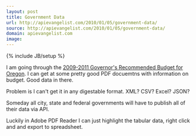 ```yaml
---
layout: post
title: Government Data
url: http://apievangelist.com/2010/01/05/government-data/
source: http://apievangelist.com/2010/01/05/government-data/
domain: apievangelist.com
image: 
---
```

{% include JB/setup %}<p>I am going through the <a href="http://www.oregon.gov/DAS/BAM/GRB0911intro.shtml">2009-2011 Governor's Recommended Budget for Oregon</a>. I can get at some pretty good PDF docuemtns with information on budget. Good data in there.<p></p>
Problem is I can't get it in any digestable format. XML? CSV? Excel? JSON?<p></p>
Someday all city, state and federal governments will have to publish all of their data via API.<p></p>
Luckily in Adobe PDF Reader I can just highlight the tabular data, right click and and export to spreadsheet.</p>
